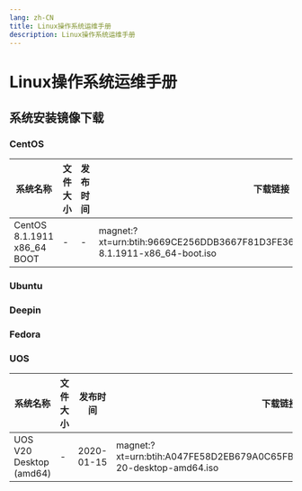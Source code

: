 ```yaml
---
lang: zh-CN
title: Linux操作系统运维手册
description: Linux操作系统运维手册
---
```


# Linux操作系统运维手册

## 系统安装镜像下载

### CentOS

| 系统名称                        | 文件大小 | 发布时间 | 下载链接                                                                                            |
|-----------------------------|------|------|-------------------------------------------------------------------------------------------------|
| CentOS 8.1.1911 x86_64 BOOT | -    | -    | magnet:?xt=urn:btih:9669CE256DDB3667F81D3FE36D857956C423115A&dn=CentOS-8.1.1911-x86_64-boot.iso |

### Ubuntu

### Deepin

### Fedora

### UOS

| 系统名称                    | 文件大小 | 发布时间       | 下载链接                                                                                     |
|-------------------------|------|------------|------------------------------------------------------------------------------------------|
| UOS V20 Desktop (amd64) | -    | 2020-01-15 | magnet:?xt=urn:btih:A047FE58D2EB679A0C65FB4B591D9749E485124C&dn=uos-20-desktop-amd64.iso |
